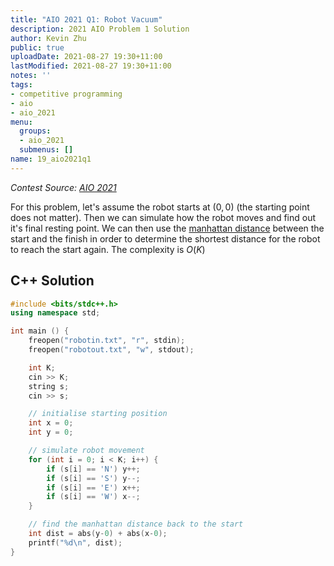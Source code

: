 ```yaml
---
title: "AIO 2021 Q1: Robot Vacuum"
description: 2021 AIO Problem 1 Solution
author: Kevin Zhu
public: true
uploadDate: 2021-08-27 19:30+11:00
lastModified: 2021-08-27 19:30+11:00
notes: ''
tags:
- competitive programming
- aio
- aio_2021
menu:
  groups:
  - aio_2021
  submenus: []
name: 19_aio2021q1
---
```


_Contest Source: [AIO 2021](https://orac2.info/hub/aio/)_

For this problem, let's assume the robot starts at $(0,0)$ (the starting point does not matter). Then we can simulate how the robot moves and find out it's final resting point. We can then use the [manhattan distance](https://en.wikipedia.org/wiki/Taxicab_geometry) between the start and the finish in order to determine the shortest distance for the robot to reach the start again. The complexity is $O(K)$

## C++ Solution
```{.cpp .numberLines}
#include <bits/stdc++.h>
using namespace std;

int main () {
    freopen("robotin.txt", "r", stdin);
    freopen("robotout.txt", "w", stdout);

    int K;
    cin >> K;
    string s;
    cin >> s;

    // initialise starting position
    int x = 0;
    int y = 0;

    // simulate robot movement
    for (int i = 0; i < K; i++) {
        if (s[i] == 'N') y++;
        if (s[i] == 'S') y--;
        if (s[i] == 'E') x++;
        if (s[i] == 'W') x--;
    }

    // find the manhattan distance back to the start
    int dist = abs(y-0) + abs(x-0);
    printf("%d\n", dist);
}
```
